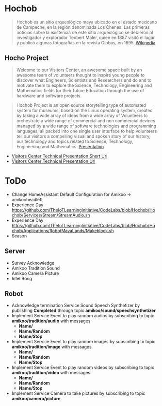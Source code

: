 # Hochob

> Hochob es un sitio arqueológico maya ubicado en el estado mexicano de Campeche, en la región denominada Los Chenes. Las primeras noticias sobre la existencia de este sitio arqueológico se debieron al investigador y explorador Teobert Maler, quien en 1887 visitó el lugar y publicó algunas fotografías en la revista Globus, en 1895. [Wikipedia](https://es.wikipedia.org/wiki/Hochob)

## Hocho Project

> Welcome to our Visitors Center, an awesome space built by an awesome team of volunteers thought to inspire young people to discover what Engineers, Scientists and Researchers and do and to motivate them to explore the Science, Technology, Engineering and Mathematics fields for their future Education through the use of hardware and software projects.

> Hochob Project is an open source storytelling type of automated system for museums, based on the Linux operating system, created by taking a wide array of ideas from a wide array of Volunteers to orchestrate a wide range of commercial and non commercial devices managed by a wide range of software technologies and programming languages, all packed into one single user interface to help volunteers tell our visitors a compelling visual and spoken story of our history, our technology and topics related to Science, Technology, Engineering and Mathematics. [Presentation](https://goo.gl/KuMWxD)

- [Visitors Center Technical Presentation Short Url](https://goo.gl/Q1cCUY)
- [Visitors Center Technical Presentation Url](https://docs.google.com/presentation/d/1PX6T6owG-0t2q98UQJUVJMPpIROTF814QXgb1-EppY0)

# ToDo

- Change HomeAssistant Default Configuration for Amikoo -> amikooheadleft
- Experience Day https://github.com/TheIoTLearningInitiative/CodeLabs/blob/Hochob/Hochob/Services/Stream/StreamAudio.sh
- Experience Day https://github.com/TheIoTLearningInitiative/CodeLabs/blob/Hochob/Hochob/Applications/RobotMayaLands/Makeblock.sh
- Season

## Server 

- Survey Acknowledge
- Amikoo Tradition Sound
- Amikoo Camera Picture
- Intel Bong

## Robot

- Acknowledge termination Service Sound Speech Synthetizer by publishing __Completed__ through topic __amikoo/sound/speechsynthetizer__
- Implement Service Event to play random audios by subscribing to topic __amikoo/tradition/audio__ with messages 
  - __Name/<File>__
  - __Name/Random__
  - __Name/Stop__
- Implement Service Event to play random images by subscribing to topic __amikoo/tradition/image__ with messages
  - __Name/<File>__
  - __Name/Random__
  - __Name/Stop__
- Implement Service Event to play random videos by subscribing to topic __amikoo/tradition/video__ with messages
  - __Name/<File>__
  - __Name/Random__
  - __Name/Stop__
- Implement Service Camera to take pictures by subscribing to topic __amikoo/camera/picture__
